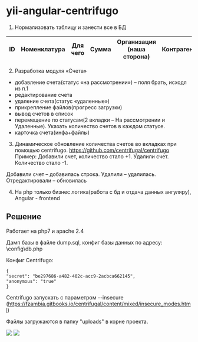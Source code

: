 # yii-angular-centrifugo

1. Нормализовать таблицу и занести все в БД

| ID | Номенклатура | Для чего | Сумма | Организация (наша сторона) | Контрагент | Код затраты | договор | статус |
| -- |:------------:|:--------:|:-----:|:--------------------------:|:----------:|:-----------:|:-------:|:------:|

2. Разработка модуля «Счета»

- добавление счета(статус «на рассмотрении») – поля брать, исходя из п.1
- редактирование счета
- удаление счета(статус «удаленные»)
- прикрепление файлов(прогресс загрузки)
- вывод счетов в список
- перемещение по статусам(2 вкладки – На рассмотрении и Удаленные). Указать количество счетов в каждом статусе.
- карточка счета(инфа+файлы)

3. Динамическое обновление количества счетов во вкладках при помощью centrifugo. https://github.com/centrifugal/centrifugo
Пример: Добавили счет, количество стало +1. Удалили счет. Количество стало -1.

Добавили счет – добавилась строка. Удалили – удалилась. Отредактировали – обновилась

4. На php только бизнес логика(работа с бд и отдача данных ангуляру), Angular - frontend

## Решение

Работает на php7 и apache 2.4

Дамп базы в файле dump.sql, конфиг базы данных по адресу: \config\db.php

Конфиг Centrifugo:

```
{
"secret": "be297686-a482-402c-acc9-2acbca662145",
"anonymous": "true"
}
```

Centrifugo запускать с параметром --insecure (https://fzambia.gitbooks.io/centrifugal/content/mixed/insecure_modes.html)

Файлы загружаются в папку "uploads" в корне проекта.

![](https://image.prntscr.com/image/dLesCsqrToqbVA36hwYQXg.png)
![](https://image.prntscr.com/image/vEeIWaXJQF6Uft5DmfrnAA.png)
